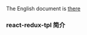 The English document is [there](https://github.com/aircloud/react-redux-tpl/blob/master/readme.md)

### react-redux-tpl 简介


